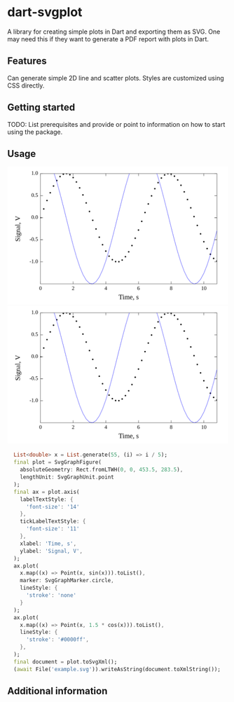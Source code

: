 <!--
This README describes the package. If you publish this package to pub.dev,
this README's contents appear on the landing page for your package.

For information about how to write a good package README, see the guide for
[writing package pages](https://dart.dev/guides/libraries/writing-package-pages).

For general information about developing packages, see the Dart guide for
[creating packages](https://dart.dev/guides/libraries/create-library-packages)
and the Flutter guide for
[developing packages and plugins](https://flutter.dev/developing-packages).
-->
# dart-svgplot
A library for creating simple plots in Dart and exporting them as SVG. One may need this if they want to generate a PDF report with plots in Dart.

## Features

Can generate simple 2D line and scatter plots. Styles are customized using CSS directly.

## Getting started

TODO: List prerequisites and provide or point to information on how to
start using the package.

## Usage

![Example: ./example.svg](./example.svg)
<img src="./example.svg">

```dart
  List<double> x = List.generate(55, (i) => i / 5);
  final plot = SvgGraphFigure(
    absoluteGeometry: Rect.fromLTWH(0, 0, 453.5, 283.5),
    lengthUnit: SvgGraphUnit.point
  );
  final ax = plot.axis(
    labelTextStyle: {
      'font-size': '14'
    },
    tickLabelTextStyle: {
      'font-size': '11'
    },
    xlabel: 'Time, s',
    ylabel: 'Signal, V',
  );
  ax.plot(
    x.map((x) => Point(x, sin(x))).toList(),
    marker: SvgGraphMarker.circle,
    lineStyle: {
      'stroke': 'none'
    }
  );
  ax.plot(
    x.map((x) => Point(x, 1.5 * cos(x))).toList(),
    lineStyle: {
      'stroke': '#0000ff',
    },
  );
  final document = plot.toSvgXml();
  (await File('example.svg')).writeAsString(document.toXmlString());
```

## Additional information

<!--
TODO: Tell users more about the package: where to find more information, how to
contribute to the package, how to file issues, what response they can expect
from the package authors, and more.
-->